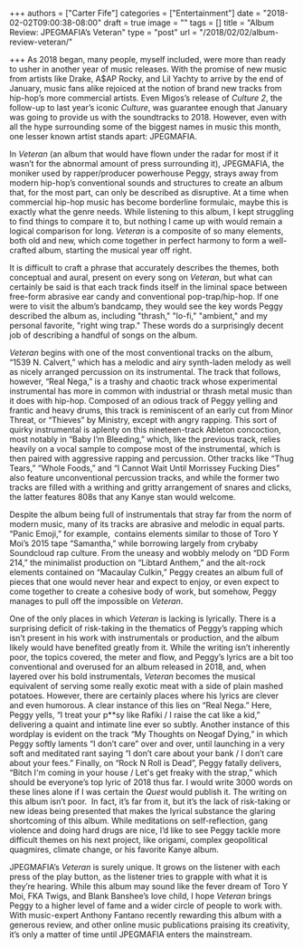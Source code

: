 +++
authors = ["Carter Fife"]
categories = ["Entertainment"]
date = "2018-02-02T09:00:38-08:00"
draft = true
image = ""
tags = []
title = "Album Review: JPEGMAFIA’s Veteran"
type = "post"
url = "/2018/02/02/album-review-veteran/"

+++
As 2018 began, many people, myself included, were more than ready to usher in another year of music releases. With the promise of new music from artists like Drake, A$AP Rocky, and Lil Yachty to arrive by the end of January, music fans alike rejoiced at the notion of brand new tracks from hip-hop’s more commercial artists. Even Migos’s release of _Culture 2_, the follow-up to last year’s iconic _Culture_, was guarantee enough that January was going to provide us with the soundtracks to 2018. However, even with all the hype surrounding some of the biggest names in music this month, one lesser known artist stands apart: JPEGMAFIA.

In _Veteran_ (an album that would have flown under the radar for most if it wasn’t for the abnormal amount of press surrounding it), JPEGMAFIA, the moniker used by rapper/producer powerhouse Peggy, strays away from modern hip-hop’s conventional sounds and structures to create an album that, for the most part, can only be described as disruptive. At a time when commercial hip-hop music has become borderline formulaic, maybe this is exactly what the genre needs. While listening to this album, I kept struggling to find things to compare it to, but nothing I came up with would remain a logical comparison for long. _Veteran_ is a composite of so many elements, both old and new, which come together in perfect harmony to form a well-crafted album, starting the musical year off right.

It is difficult to craft a phrase that accurately describes the themes, both conceptual and aural, present on every song on _Veteran_, but what can certainly be said is that each track finds itself in the liminal space between free-form abrasive ear candy and conventional pop-trap/hip-hop. If one were to visit the album’s bandcamp, they would see the key words Peggy described the album as, including "thrash," "lo-fi," "ambient," and my personal favorite, "right wing trap." These words do a surprisingly decent job of describing a handful of songs on the album.

_Veteran_ begins with one of the most conventional tracks on the album, “1539 N. Calvert,” which has a melodic and airy synth-laden melody as well as nicely arranged percussion on its instrumental. The track that follows, however, “Real Nega,” is a trashy and chaotic track whose experimental instrumental has more in common with industrial or thrash metal music than it does with hip-hop. Composed of an odious track of Peggy yelling and frantic and heavy drums, this track is reminiscent of an early cut from Minor Threat, or “Thieves” by Ministry, except with angry rapping. This sort of quirky instrumental is aplenty on this nineteen-track Ableton concoction, most notably in “Baby I’m Bleeding,” which, like the previous track, relies heavily on a vocal sample to compose most of the instrumental, which is then paired with aggressive rapping and percussion. Other tracks like “Thug Tears,” “Whole Foods,” and “I Cannot Wait Until Morrissey Fucking Dies” also feature unconventional percussion tracks, and while the former two tracks are filled with a writhing and gritty arrangement of snares and clicks, the latter features 808s that any Kanye stan would welcome. 

Despite the album being full of instrumentals that stray far from the norm of modern music, many of its tracks are abrasive and melodic in equal parts. “Panic Emoji,” for example,  contains elements similar to those of Toro Y Moi’s 2015 tape “Samantha,” while borrowing largely from crybaby Soundcloud rap culture. From the uneasy and wobbly melody on “DD Form 214,” the minimalist production on “Libtard Anthem,” and the alt-rock elements contained on “Macaulay Culkin,” Peggy creates an album full of pieces that one would never hear and expect to enjoy, or even expect to come together to create a cohesive body of work, but somehow, Peggy manages to pull off the impossible on _Veteran_.

One of the only places in which _Veteran_ is lacking is lyrically. There is a surprising deficit of risk-taking in the thematics of Peggy’s rapping which isn’t present in his work with instrumentals or production, and the album likely would have benefited greatly from it. While the writing isn’t inherently poor, the topics covered, the meter and flow, and Peggy’s lyrics are a bit too conventional and overused for an album released in 2018, and, when layered over his bold instrumentals, _Veteran_ becomes the musical equivalent of serving some really exotic meat with a side of plain mashed potatoes. However, there are certainly places where his lyrics are clever and even humorous. A clear instance of this lies on “Real Nega.” Here, Peggy yells, “I treat your p\*\*sy like Rafiki / I raise the cat like a kid,” delivering a quaint and intimate line ever so subtly. Another instance of this wordplay is evident on the track “My Thoughts on Neogaf Dying,” in which Peggy softly laments “I don’t care” over and over, until launching in a very soft and meditated rant saying “I don’t care about your bank / I don’t care about your fees.” Finally, on “Rock N Roll is Dead”, Peggy fatally delivers, “Bitch I'm coming in your house / Let's get freaky with the strap,” which should be everyone’s top lyric of 2018 thus far. I would write 3000 words on these lines alone if I was certain the _Quest_ would publish it. The writing on this album isn’t poor.  In fact, it’s far from it, but it’s the lack of risk-taking or new ideas being presented that makes the lyrical substance the glaring shortcoming of this album. While meditations on self-reflection, gang violence and doing hard drugs are nice, I’d like to see Peggy tackle more difficult themes on his next project, like origami, complex geopolitical quagmires, climate change, or his favorite Kanye album.

JPEGMAFIA’s _Veteran_ is surely unique. It grows on the listener with each press of the play button, as the listener tries to grapple with what it is they’re hearing. While this album may sound like the fever dream of Toro Y Moi, FKA Twigs, and Blank Banshee’s love child, I hope _Veteran_ brings Peggy to a higher level of fame and a wider circle of people to work with. With music-expert Anthony Fantano recently rewarding this album with a generous review, and other online music publications praising its creativity, it’s only a matter of time until JPEGMAFIA enters the mainstream.